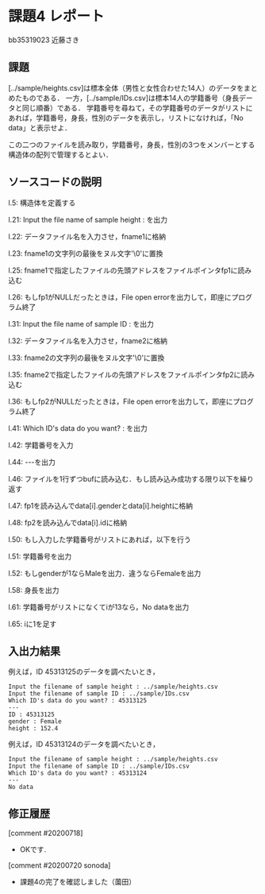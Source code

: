# 課題4 レポート

bb35319023 近藤さき

## 課題

[../sample/heights.csv]は標本全体（男性と女性合わせた14人）のデータをまとめたものである．
一方，[../sample/IDs.csv]は標本14人の学籍番号（身長データと同じ順番）である．
学籍番号を尋ねて，その学籍番号のデータがリストにあれば，学籍番号，身長，性別のデータを表示し，リストになければ，「No data」と表示せよ．

この二つのファイルを読み取り，学籍番号，身長，性別の3つをメンバーとする構造体の配列で管理するとよい．

## ソースコードの説明
l.5: 構造体を定義する

l.21: Input the file name of sample height : を出力

l.22: データファイル名を入力させ，fname1に格納

l.23: fname1の文字列の最後をヌル文字'\0'に置換

l.25: fname1で指定したファイルの先頭アドレスをファイルポインタfp1に読み込む

l.26: もしfp1がNULLだったときは，File open errorを出力して，即座にプログラム終了

l.31: Input the file name of sample ID : を出力

l.32: データファイル名を入力させ，fname2に格納

l.33: fname2の文字列の最後をヌル文字'\0'に置換

l.35: fname2で指定したファイルの先頭アドレスをファイルポインタfp2に読み込む

l.36: もしfp2がNULLだったときは，File open errorを出力して，即座にプログラム終了

l.41: Which ID's data do you want? : を出力

l.42: 学籍番号を入力

l.44: ---を出力

l.46: ファイルを1行ずつbufに読み込む．もし読み込み成功する限り以下を繰り返す

l.47: fp1を読み込んでdata[i].genderとdata[i].heightに格納

l.48: fp2を読み込んでdata[i].idに格納

l.50: もし入力した学籍番号がリストにあれば，以下を行う

l.51: 学籍番号を出力

l.52: もしgenderが1ならMaleを出力．違うならFemaleを出力

l.58: 身長を出力

l.61: 学籍番号がリストになくてiが13なら，No dataを出力

l.65: iに1を足す

## 入出力結果

例えば，ID 45313125のデータを調べたいとき，

```
Input the filename of sample height : ../sample/heights.csv
Input the filename of sample ID : ../sample/IDs.csv
Which ID's data do you want? : 45313125
---
ID : 45313125
gender : Female
height : 152.4
```

例えば，ID 45313124のデータを調べたいとき，

```
Input the filename of sample height : ../sample/heights.csv
Input the filename of sample ID : ../sample/IDs.csv
Which ID's data do you want? : 45313124
---
No data
```

## 修正履歴
[comment #20200718]
- OKです. 

[comment #20200720 sonoda]
- 課題4の完了を確認しました（薗田）
